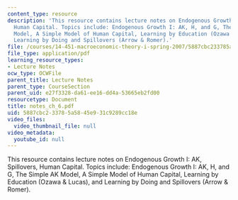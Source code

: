 ```yaml
---
content_type: resource
description: 'This resource contains lecture notes on Endogenous Growth I: AK, Spillovers,
  Human Capital. Topics include: Endogenous Growth I: AK, H, and G, The Simple AK
  Model, A Simple Model of Human Capital, Learning by Education (Ozawa & Lucas), and
  Learning by Doing and Spillovers (Arrow & Romer).'
file: /courses/14-451-macroeconomic-theory-i-spring-2007/5887cbc233785a5845e931c9289cc18e_notes_ch_6.pdf
file_type: application/pdf
learning_resource_types:
- Lecture Notes
ocw_type: OCWFile
parent_title: Lecture Notes
parent_type: CourseSection
parent_uid: e27f3328-da61-ee16-dd4a-53665eb2fd00
resourcetype: Document
title: notes_ch_6.pdf
uid: 5887cbc2-3378-5a58-45e9-31c9289cc18e
video_files:
  video_thumbnail_file: null
video_metadata:
  youtube_id: null
---
```

This resource contains lecture notes on Endogenous Growth I: AK, Spillovers, Human Capital. Topics include: Endogenous Growth I: AK, H, and G, The Simple AK Model, A Simple Model of Human Capital, Learning by Education (Ozawa & Lucas), and Learning by Doing and Spillovers (Arrow & Romer).

